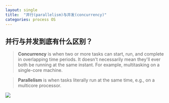 ```yaml
---
layout: single
title:  "并行(parallelism)与并发(concurrency)"
categories: process OS
---
```


## 并行与并发到底有什么区别？

> **Concurrency** is when two or more tasks can start, run, and complete in overlapping time periods. It doesn't necessarily mean they'll ever both be running at the same instant. For example, multitasking on a single-core machine.

> **Parallelism** is when tasks literally run at the same time, e.g., on a multicore processor.

<img src="/myblog/assets/img/C-P.png" >